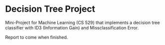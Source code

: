 # Decision Tree Project

Mini-Project for Machine Learning (CS 529) that implements a decision tree
classifier with ID3 (Information Gain) and Missclassification Error. 

Report to come when finished.
